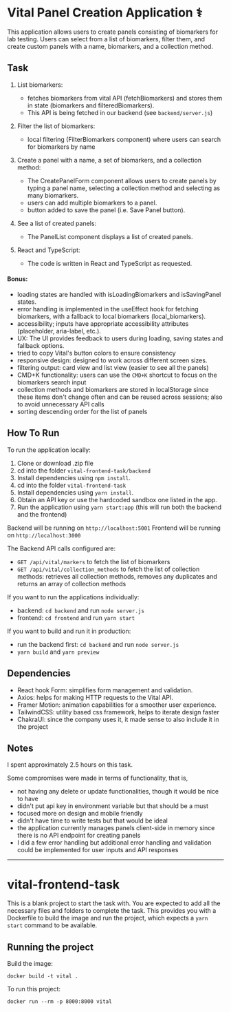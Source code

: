 # Vital Panel Creation Application ⚕️
This application allows users to create panels consisting of biomarkers for lab testing. Users can select from a list of biomarkers, filter them, and create custom panels with a name, biomarkers, and a collection method.

## Task
1. List biomarkers:
   - fetches biomarkers from vital API (fetchBiomarkers) and stores them in state (biomarkers and filteredBiomarkers).
   - This API is being fetched in our backend (see `backend/server.js`)
  
2. Filter the list of biomarkers:
   - local filtering (FilterBiomarkers component) where users can search for biomarkers by name

3. Create a panel with a name, a set of biomarkers, and a collection method:
   - The CreatePanelForm component allows users to create panels by typing a panel name, selecting a collection method and selecting as many biomarkers.
   - users can add multiple biomarkers to a panel.
   - button added to save the panel (i.e. Save Panel button).

4. See a list of created panels:
   - The PanelList component displays a list of created panels.

5. React and TypeScript:
   - The code is written in React and TypeScript as requested.

#### Bonus:
- loading states are handled with isLoadingBiomarkers and isSavingPanel states.
- error handling is implemented in the useEffect hook for fetching biomarkers, with a fallback to local biomarkers (local_biomarkers).
- accessibility; inputs have appropriate accessibility attributes (placeholder, aria-label, etc.).
- UX: The UI provides feedback to users during loading, saving states and fallback options.
- tried to copy Vital's button colors to ensure consistency
- responsive design: designed to work across different screen sizes.
- filtering output: card view and list view (easier to see all the panels)
- CMD+K functionality: users can use the `CMD+K` shortcut to focus on the biomarkers search input
- collection methods and biomarkers are stored in localStorage since these items don't change often and can be reused across sessions; also to avoid unnecessary API calls
- sorting descending order for the list of panels

## How To Run
To run the application locally: 

1. Clone or download .zip file
2. cd into the folder `vital-frontend-task/backend`
3. Install dependencies using `npm install`.
4. cd into the folder `vital-frontend-task`
5. Install dependencies using `yarn install`.
6. Obtain an API key or use the hardcoded sandbox one listed in the app.
7. Run the application using `yarn start:app` (this will run both the backend and the frontend)

Backend will be running on `http://localhost:5001` 
Frontend will be running on `http://localhost:3000`

The Backend API calls configured are:
- `GET /api/vital/markers` to fetch the list of biomarkers
- `GET /api/vital/collection_methods` to fetch the list of collection methods: retrieves all collection methods, removes any duplicates and returns an array of collection methods

If you want to run the applications individually:
- backend: `cd backend` and run `node server.js`
- frontend: `cd frontend` and run `yarn start`

If you want to build and run it in production:
- run the backend first: `cd backend` and run `node server.js`
- `yarn build` and `yarn preview`
  
## Dependencies
- React hook Form: simplifies form management and validation.
- Axios: helps for making HTTP requests to the Vital API.
- Framer Motion: animation capabilities for a smoother user experience.
- TailwindCSS: utility based css framework, helps to iterate design faster
- ChakraUI: since the company uses it, it made sense to also include it in the project

## Notes
I spent approximately 2.5 hours on this task. 

Some compromises were made in terms of functionality, that is, 
- not having any delete or update functionalities, though it would be nice to have
- didn't put api key in environment variable but that should be a must
- focused more on design and mobile friendly
- didn't have time to write tests but that would be ideal
- the application currently manages panels client-side in memory since there is no API endpoint for creating panels
- I did a few error handling but additional error handling and validation could be implemented for user inputs and API responses

___

# vital-frontend-task

This is a blank project to start the task with. You are expected to add all the necessary files and folders to complete the task.
This provides you with a Dockerfile to build the image and run the project, which expects a `yarn start` command to be available.

## Running the project

Build the image:

`docker build -t vital .`

To run this project:

`docker run --rm -p 8000:8000 vital`